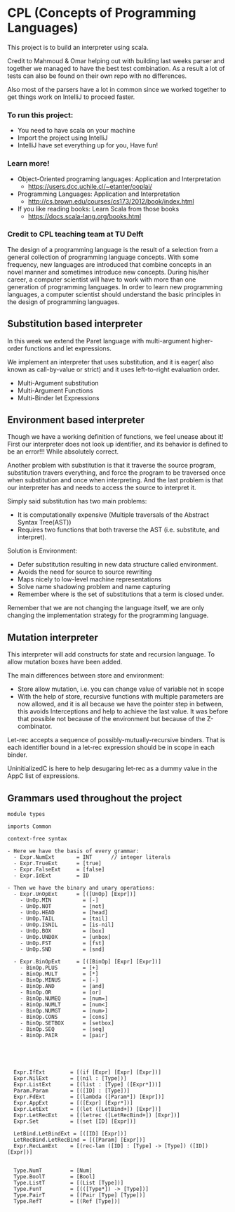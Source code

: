 # CPL (Concepts of Programming Languages)

This project is to build an interpreter using scala.

Credit to Mahmoud & Omar helping out with building last weeks parser and 
together we managed to have the best test combination.
As a result a lot of tests can also be found on their own repo with no differences.

Also most of the parsers have a lot in common since we worked together to get
things work on IntelliJ to proceed faster.

### To run this project:
- You need to have scala on your machine
- Import the project using IntelliJ 
- IntelliJ have set everything up for you, Have fun!

### Learn more!
- Object-Oriented programing languages: Application and Interpretation
    - https://users.dcc.uchile.cl/~etanter/ooplai/
- Programming Languages: Application and Interpretation
    - http://cs.brown.edu/courses/cs173/2012/book/index.html
- If you like reading books: Learn Scala from those books
    - https://docs.scala-lang.org/books.html

### Credit to CPL teaching team at TU Delft 
The design of a programming language is the result of a selection from a general collection of programming language concepts. With some frequency, new languages are introduced that combine concepts in an novel manner and sometimes introduce new concepts. During his/her career, a computer scientist will have to work with more than one generation of programming languages. In order to learn new programming languages, a computer scientist should understand the basic principles in the design of programming languages.


## Substitution based interpreter
In this week we extend the Paret language with multi-argument higher-order functions and let expressions.

We implement an interpreter that uses substitution, and it is eager( also known as call-by-value or strict) and it uses left-to-right evaluation order.

- Multi-Argument substitution
- Multi-Argument Functions
- Multi-Binder let Expressions

## Environment based interpreter
Though we have a working definition of functions, we feel unease about it!
First our interpreter does not look up identifier, and its behavior is defined to be an error!!! While absolutely correct.

Another problem with substitution is that it traverse the source program, substitution travers everything, and force the program to be 
traversed once when substitution and once when interpreting. And the last problem is that our interpreter has and needs to access the source to interpret it.

Simply said substitution has two main problems:
- It is computationally expensive (Multiple traversals of the Abstract Syntax Tree(AST))
- Requires two functions that both traverse the AST (i.e. substitute, and interpret).

Solution is Environment:
- Defer substitution resulting in new data structure called environment.
- Avoids the need for source to source rewriting
- Maps nicely to low-level machine representations
- Solve name shadowing problem and name capturing
- Remember where is the set of substitutions that a term is closed under.

Remember that we are not changing the language itself, we are only changing the implementation strategy for the programming language.

## Mutation interpreter

This interpreter will add constructs for state and recursion language.
To allow mutation boxes have been added. 

The main differences between store and environment:
- Store allow mutation, i.e. you can change value of variable not in scope
- With the help of store, recursive functions with multiple parameters are now allowed, and it is all because we have the pointer step in between,
this avoids Interceptions and help to achieve the last value. It was before that possible not because of the environment but because of the Z-combinator.

Let-rec accepts a sequence of possibly-mutually-recursive binders. That is each identifier bound in a let-rec expression should be in scope in each binder.

UninitializedC is here to help desugaring let-rec as a dummy value in the AppC list of expressions. 

## Grammars used throughout the project
```
module types

imports Common

context-free syntax

- Here we have the basis of every grammar:
  - Expr.NumExt       = INT      // integer literals
  - Expr.TrueExt      = [true]
  - Expr.FalseExt     = [false]
  - Expr.IdExt        = ID

- Then we have the binary and unary operations:
  - Expr.UnOpExt      = [([UnOp] [Expr])]
    - UnOp.MIN          = [-]
    - UnOp.NOT          = [not]
    - UnOp.HEAD         = [head]
    - UnOp.TAIL         = [tail]
    - UnOp.ISNIL        = [is-nil]
    - UnOp.BOX          = [box]
    - UnOp.UNBOX        = [unbox]
    - UnOp.FST          = [fst]
    - UnOp.SND          = [snd]

  - Expr.BinOpExt     = [([BinOp] [Expr] [Expr])]
    - BinOp.PLUS        = [+]
    - BinOp.MULT        = [*]
    - BinOp.MINUS       = [-]
    - BinOp.AND         = [and]
    - BinOp.OR          = [or]
    - BinOp.NUMEQ       = [num=]
    - BinOp.NUMLT       = [num<]
    - BinOp.NUMGT       = [num>]
    - BinOp.CONS        = [cons]
    - BinOp.SETBOX      = [setbox]
    - BinOp.SEQ         = [seq]
    - BinOp.PAIR        = [pair]

  

  
  
  Expr.IfExt        = [(if [Expr] [Expr] [Expr])]
  Expr.NilExt       = [(nil : [Type])]
  Expr.ListExt      = [(list : [Type] ([Expr*]))]
  Param.Param       = [([ID] : [Type])]
  Expr.FdExt        = [(lambda ([Param*]) [Expr])]
  Expr.AppExt       = [([Expr] [Expr*])]
  Expr.LetExt       = [(let ([LetBind+]) [Expr])]
  Expr.LetRecExt    = [(letrec ([LetRecBind+]) [Expr])]
  Expr.Set          = [(set [ID] [Expr])]
  
  LetBind.LetBindExt = [([ID] [Expr])]
  LetRecBind.LetRecBind = [([Param] [Expr])]
  Expr.RecLamExt    = [(rec-lam ([ID] : [Type] -> [Type]) ([ID]) [Expr])]
  
  
  Type.NumT         = [Num]
  Type.BoolT        = [Bool]
  Type.ListT        = [(List [Type])]
  Type.FunT         = [(([Type*]) -> [Type])]
  Type.PairT        = [(Pair [Type] [Type])]
  Type.RefT         = [(Ref [Type])]
```